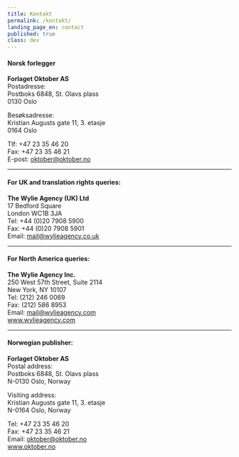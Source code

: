 ```yaml
---
title: Kontakt
permalink: /kontakt/
landing_page_en: contact
published: true
class: dev
---
```

<h4>Norsk forlegger</h4>
<p><strong>Forlaget Oktober AS</strong><br />
Postadresse:<br />  
Postboks 6848, St. Olavs plass<br />   
0130 Oslo
</p>
<p>Besøksadresse:<br />
Kristian Augusts gate 11, 3. etasje <br />  
0164 Oslo
</p>
<p>Tlf: +47 23 35 46 20<br />
Fax: +47 23 35 46 21<br />
E-post: <a href="mailto:oktober@oktober.no">oktober@oktober.no</a><br />
<www.oktober.no>
</p>

<hr />

<h4>For UK and translation rights queries:</h4>
<p><strong>The Wylie Agency (UK) Ltd</strong><br />   
17 Bedford Square  <br />
London WC1B 3JA  <br />
Tel: +44 (0)20 7908 5900<br />   
Fax: +44 (0)20 7908 5901  <br />
Email: <a href="mailto:mail@wylieagency.co.uk">mail@wylieagency.co.uk</a>  <br />
<www.wylieagency.co.uk>  
</p>

<hr />

<h4>For North America queries: </h4>
<p><strong>The Wylie Agency Inc.</strong>  <br />
250 West 57th Street, Suite 2114  <br />
New York, NY 10107  <br />
Tel: (212) 246 0069  <br />
Fax: (212) 586 8953  <br />
Email: <a href="mailto:mail@wylieagency.com">mail@wylieagency.com</a><br />   
<a href="http://www.wylieagency.com">www.wylieagency.com</a>
</p>

<hr />

<h4>Norwegian publisher:</h4>
<p><strong>Forlaget Oktober AS</strong>  <br />
Postal address:  <br />
Postboks 6848, St. Olavs plass    <br />
N-0130 Oslo, Norway
</p>
<p>Visiting address:<br />   
Kristian Augusts gate 11, 3. etasje  <br />
N-0164 Oslo,  Norway  
</p>
<p>Tel: +47 23 35 46 20  <br />
Fax: +47 23 35 46 21  <br />
Email: <a href="mailto:oktober@oktober.no">oktober@oktober.no</a>  <br />
<a href="http://www.oktober.no">www.oktober.no</a></p>
